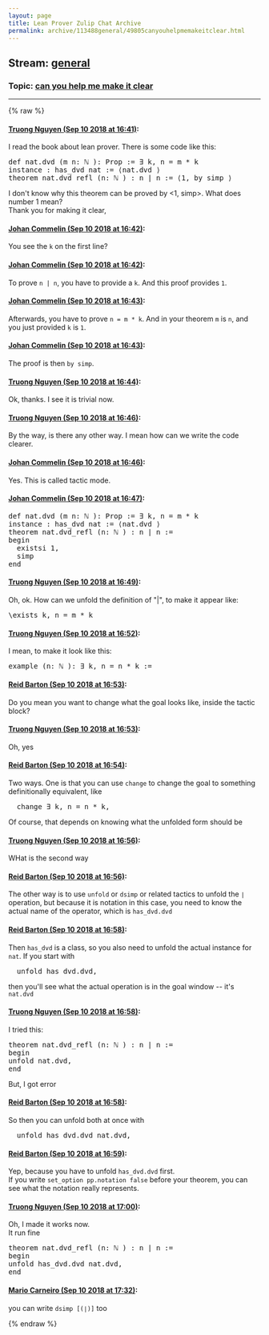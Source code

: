 ```yaml
---
layout: page
title: Lean Prover Zulip Chat Archive 
permalink: archive/113488general/49805canyouhelpmemakeitclear.html
---
```


## Stream: [general](index.html)
### Topic: [can you help me make it clear](49805canyouhelpmemakeitclear.html)

---


{% raw %}
#### [ Truong Nguyen (Sep 10 2018 at 16:41)](https://leanprover.zulipchat.com/#narrow/stream/113488-general/topic/can%20you%20help%20me%20make%20it%20clear/near/133665638):
<p>I read the book about lean prover. There is some code like this:</p>
<div class="codehilite"><pre><span></span><span class="n">def</span> <span class="n">nat</span><span class="bp">.</span><span class="n">dvd</span> <span class="o">(</span><span class="n">m</span> <span class="n">n</span><span class="o">:</span> <span class="bp">ℕ</span> <span class="o">):</span> <span class="kt">Prop</span> <span class="o">:=</span> <span class="bp">∃</span> <span class="n">k</span><span class="o">,</span> <span class="n">n</span> <span class="bp">=</span> <span class="n">m</span> <span class="bp">*</span> <span class="n">k</span>
<span class="kn">instance</span> <span class="o">:</span> <span class="n">has_dvd</span> <span class="n">nat</span> <span class="o">:=</span> <span class="bp">⟨</span><span class="n">nat</span><span class="bp">.</span><span class="n">dvd</span> <span class="bp">⟩</span>
<span class="kn">theorem</span> <span class="n">nat</span><span class="bp">.</span><span class="n">dvd_refl</span> <span class="o">(</span><span class="n">n</span><span class="o">:</span> <span class="bp">ℕ</span> <span class="o">)</span> <span class="o">:</span> <span class="n">n</span> <span class="err">∣</span> <span class="n">n</span> <span class="o">:=</span> <span class="bp">⟨</span><span class="mi">1</span><span class="o">,</span> <span class="k">by</span> <span class="n">simp</span> <span class="bp">⟩</span>
</pre></div>


<p>I don't know why this theorem can be proved by &lt;1, simp&gt;. What does number 1 mean?<br>
Thank you for making it clear,</p>

#### [ Johan Commelin (Sep 10 2018 at 16:42)](https://leanprover.zulipchat.com/#narrow/stream/113488-general/topic/can%20you%20help%20me%20make%20it%20clear/near/133665724):
<p>You see the <code>k</code> on the first line?</p>

#### [ Johan Commelin (Sep 10 2018 at 16:42)](https://leanprover.zulipchat.com/#narrow/stream/113488-general/topic/can%20you%20help%20me%20make%20it%20clear/near/133665742):
<p>To prove <code>n | n</code>, you have to provide a <code>k</code>. And this proof provides <code>1</code>.</p>

#### [ Johan Commelin (Sep 10 2018 at 16:43)](https://leanprover.zulipchat.com/#narrow/stream/113488-general/topic/can%20you%20help%20me%20make%20it%20clear/near/133665778):
<p>Afterwards, you have to prove <code>n = m * k</code>. And in your theorem <code>m</code> is <code>n</code>, and you just provided <code>k</code> is <code>1</code>.</p>

#### [ Johan Commelin (Sep 10 2018 at 16:43)](https://leanprover.zulipchat.com/#narrow/stream/113488-general/topic/can%20you%20help%20me%20make%20it%20clear/near/133665788):
<p>The proof is then <code>by simp</code>.</p>

#### [ Truong Nguyen (Sep 10 2018 at 16:44)](https://leanprover.zulipchat.com/#narrow/stream/113488-general/topic/can%20you%20help%20me%20make%20it%20clear/near/133665890):
<p>Ok, thanks. I see it is trivial now.</p>

#### [ Truong Nguyen (Sep 10 2018 at 16:46)](https://leanprover.zulipchat.com/#narrow/stream/113488-general/topic/can%20you%20help%20me%20make%20it%20clear/near/133666052):
<p>By the way, is there any other way. I mean how can we write the code clearer.</p>

#### [ Johan Commelin (Sep 10 2018 at 16:46)](https://leanprover.zulipchat.com/#narrow/stream/113488-general/topic/can%20you%20help%20me%20make%20it%20clear/near/133666084):
<p>Yes. This is called tactic mode.</p>

#### [ Johan Commelin (Sep 10 2018 at 16:47)](https://leanprover.zulipchat.com/#narrow/stream/113488-general/topic/can%20you%20help%20me%20make%20it%20clear/near/133666101):
<div class="codehilite"><pre><span></span><span class="n">def</span> <span class="n">nat</span><span class="bp">.</span><span class="n">dvd</span> <span class="o">(</span><span class="n">m</span> <span class="n">n</span><span class="o">:</span> <span class="bp">ℕ</span> <span class="o">):</span> <span class="kt">Prop</span> <span class="o">:=</span> <span class="bp">∃</span> <span class="n">k</span><span class="o">,</span> <span class="n">n</span> <span class="bp">=</span> <span class="n">m</span> <span class="bp">*</span> <span class="n">k</span>
<span class="kn">instance</span> <span class="o">:</span> <span class="n">has_dvd</span> <span class="n">nat</span> <span class="o">:=</span> <span class="bp">⟨</span><span class="n">nat</span><span class="bp">.</span><span class="n">dvd</span> <span class="bp">⟩</span>
<span class="kn">theorem</span> <span class="n">nat</span><span class="bp">.</span><span class="n">dvd_refl</span> <span class="o">(</span><span class="n">n</span><span class="o">:</span> <span class="bp">ℕ</span> <span class="o">)</span> <span class="o">:</span> <span class="n">n</span> <span class="err">∣</span> <span class="n">n</span> <span class="o">:=</span>
<span class="k">begin</span>
  <span class="n">existsi</span> <span class="mi">1</span><span class="o">,</span>
  <span class="n">simp</span>
<span class="kn">end</span>
</pre></div>

#### [ Truong Nguyen (Sep 10 2018 at 16:49)](https://leanprover.zulipchat.com/#narrow/stream/113488-general/topic/can%20you%20help%20me%20make%20it%20clear/near/133666288):
<p>Oh, ok. How can we unfold the definition of "|", to make it appear like: </p>
<div class="codehilite"><pre><span></span><span class="err">\</span><span class="n">exists</span> <span class="n">k</span><span class="o">,</span> <span class="n">n</span> <span class="bp">=</span> <span class="n">m</span> <span class="bp">*</span> <span class="n">k</span>
</pre></div>

#### [ Truong Nguyen (Sep 10 2018 at 16:52)](https://leanprover.zulipchat.com/#narrow/stream/113488-general/topic/can%20you%20help%20me%20make%20it%20clear/near/133666491):
<p>I mean, to make it look like this:</p>
<div class="codehilite"><pre><span></span><span class="kn">example</span> <span class="o">(</span><span class="n">n</span><span class="o">:</span> <span class="bp">ℕ</span> <span class="o">):</span> <span class="bp">∃</span> <span class="n">k</span><span class="o">,</span> <span class="n">n</span> <span class="bp">=</span> <span class="n">n</span> <span class="bp">*</span> <span class="n">k</span> <span class="o">:=</span> <span class="bp">_</span>
</pre></div>

#### [ Reid Barton (Sep 10 2018 at 16:53)](https://leanprover.zulipchat.com/#narrow/stream/113488-general/topic/can%20you%20help%20me%20make%20it%20clear/near/133666552):
<p>Do you mean you want to change what the goal looks like, inside the tactic block?</p>

#### [ Truong Nguyen (Sep 10 2018 at 16:53)](https://leanprover.zulipchat.com/#narrow/stream/113488-general/topic/can%20you%20help%20me%20make%20it%20clear/near/133666565):
<p>Oh, yes</p>

#### [ Reid Barton (Sep 10 2018 at 16:54)](https://leanprover.zulipchat.com/#narrow/stream/113488-general/topic/can%20you%20help%20me%20make%20it%20clear/near/133666643):
<p>Two ways. One is that you can use <code>change</code> to change the goal to something definitionally equivalent, like</p>
<div class="codehilite"><pre><span></span>  <span class="n">change</span> <span class="bp">∃</span> <span class="n">k</span><span class="o">,</span> <span class="n">n</span> <span class="bp">=</span> <span class="n">n</span> <span class="bp">*</span> <span class="n">k</span><span class="o">,</span>
</pre></div>


<p>Of course, that depends on knowing what the unfolded form should be</p>

#### [ Truong Nguyen (Sep 10 2018 at 16:56)](https://leanprover.zulipchat.com/#narrow/stream/113488-general/topic/can%20you%20help%20me%20make%20it%20clear/near/133666803):
<p>WHat is the second way</p>

#### [ Reid Barton (Sep 10 2018 at 16:56)](https://leanprover.zulipchat.com/#narrow/stream/113488-general/topic/can%20you%20help%20me%20make%20it%20clear/near/133666817):
<p>The other way is to use <code>unfold</code> or <code>dsimp</code> or related tactics to unfold the <code>∣</code> operation, but because it is notation in this case, you need to know the actual name of the operator, which is <code>has_dvd.dvd</code></p>

#### [ Reid Barton (Sep 10 2018 at 16:58)](https://leanprover.zulipchat.com/#narrow/stream/113488-general/topic/can%20you%20help%20me%20make%20it%20clear/near/133666938):
<p>Then <code>has_dvd</code> is a class, so you also need to unfold the actual instance for <code>nat</code>. If you start with</p>
<div class="codehilite"><pre><span></span>  <span class="n">unfold</span> <span class="n">has_dvd</span><span class="bp">.</span><span class="n">dvd</span><span class="o">,</span>
</pre></div>


<p>then you'll see what the actual operation is in the goal window -- it's <code>nat.dvd</code></p>

#### [ Truong Nguyen (Sep 10 2018 at 16:58)](https://leanprover.zulipchat.com/#narrow/stream/113488-general/topic/can%20you%20help%20me%20make%20it%20clear/near/133666955):
<p>I tried this:</p>
<div class="codehilite"><pre><span></span><span class="kn">theorem</span> <span class="n">nat</span><span class="bp">.</span><span class="n">dvd_refl</span> <span class="o">(</span><span class="n">n</span><span class="o">:</span> <span class="bp">ℕ</span> <span class="o">)</span> <span class="o">:</span> <span class="n">n</span> <span class="err">∣</span> <span class="n">n</span> <span class="o">:=</span>
<span class="k">begin</span>
<span class="n">unfold</span> <span class="n">nat</span><span class="bp">.</span><span class="n">dvd</span><span class="o">,</span>
<span class="kn">end</span>
</pre></div>


<p>But, I got error</p>

#### [ Reid Barton (Sep 10 2018 at 16:58)](https://leanprover.zulipchat.com/#narrow/stream/113488-general/topic/can%20you%20help%20me%20make%20it%20clear/near/133666979):
<p>So then you can unfold both at once with</p>
<div class="codehilite"><pre><span></span>  <span class="n">unfold</span> <span class="n">has_dvd</span><span class="bp">.</span><span class="n">dvd</span> <span class="n">nat</span><span class="bp">.</span><span class="n">dvd</span><span class="o">,</span>
</pre></div>

#### [ Reid Barton (Sep 10 2018 at 16:59)](https://leanprover.zulipchat.com/#narrow/stream/113488-general/topic/can%20you%20help%20me%20make%20it%20clear/near/133667037):
<p>Yep, because you have to unfold <code>has_dvd.dvd</code> first.<br>
If you write <code>set_option pp.notation false</code> before your theorem, you can see what the notation really represents.</p>

#### [ Truong Nguyen (Sep 10 2018 at 17:00)](https://leanprover.zulipchat.com/#narrow/stream/113488-general/topic/can%20you%20help%20me%20make%20it%20clear/near/133667112):
<p>Oh, I made it works now.<br>
It run fine</p>
<div class="codehilite"><pre><span></span><span class="kn">theorem</span> <span class="n">nat</span><span class="bp">.</span><span class="n">dvd_refl</span> <span class="o">(</span><span class="n">n</span><span class="o">:</span> <span class="bp">ℕ</span> <span class="o">)</span> <span class="o">:</span> <span class="n">n</span> <span class="err">∣</span> <span class="n">n</span> <span class="o">:=</span>
<span class="k">begin</span>
<span class="n">unfold</span> <span class="n">has_dvd</span><span class="bp">.</span><span class="n">dvd</span> <span class="n">nat</span><span class="bp">.</span><span class="n">dvd</span><span class="o">,</span>
<span class="kn">end</span>
</pre></div>

#### [ Mario Carneiro (Sep 10 2018 at 17:32)](https://leanprover.zulipchat.com/#narrow/stream/113488-general/topic/can%20you%20help%20me%20make%20it%20clear/near/133669697):
<p>you can write <code>dsimp [(∣)]</code> too</p>


{% endraw %}
